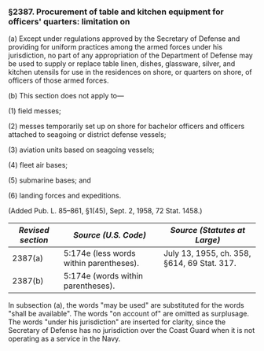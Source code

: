 ### §2387. Procurement of table and kitchen equipment for officers' quarters: limitation on ###

(a) Except under regulations approved by the Secretary of Defense and providing for uniform practices among the armed forces under his jurisdiction, no part of any appropriation of the Department of Defense may be used to supply or replace table linen, dishes, glassware, silver, and kitchen utensils for use in the residences on shore, or quarters on shore, of officers of those armed forces.

(b) This section does not apply to—

(1) field messes;

(2) messes temporarily set up on shore for bachelor officers and officers attached to seagoing or district defense vessels;

(3) aviation units based on seagoing vessels;

(4) fleet air bases;

(5) submarine bases; and

(6) landing forces and expeditions.

(Added Pub. L. 85–861, §1(45), Sept. 2, 1958, 72 Stat. 1458.)

|*Revised section*|         *Source (U.S. Code)*          |       *Source (Statutes at Large)*        |
|-----------------|---------------------------------------|-------------------------------------------|
|     2387(a)     |5:174e (less words within parentheses).|July 13, 1955, ch. 358, §614, 69 Stat. 317.|
|     2387(b)     |  5:174e (words within parentheses).   |                                           |

In subsection (a), the words "may be used" are substituted for the words "shall be available". The words "on account of" are omitted as surplusage. The words "under his jurisdiction" are inserted for clarity, since the Secretary of Defense has no jurisdiction over the Coast Guard when it is not operating as a service in the Navy.